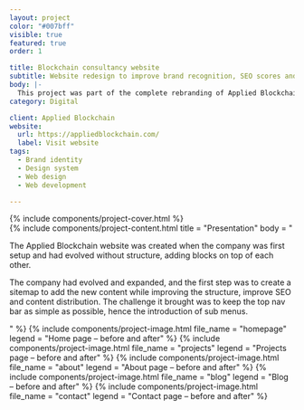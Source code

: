 ```yaml
---
layout: project
color: "#007bff"
visible: true
featured: true
order: 1

title: Blockchain consultancy website
subtitle: Website redesign to improve brand recognition, SEO scores and accessibility
body: |-
  This project was part of the complete rebranding of Applied Blockchain, a blockchain consultancy and development startup. I was brought onboard to redesign and code the website completely in accordance with the company's new brand identity, all the while making sure it aligned with the web best practices of accessibility and improving SEO ranking.
category: Digital

client: Applied Blockchain
website:
  url: https://appliedblockchain.com/
  label: Visit website
tags:
  - Brand identity
  - Design system
  - Web design
  - Web development

---
```


<div class="section section--fullWidth">
  <div class="section__container">
    {% include components/project-cover.html %}
  </div>
</div>

<div class="section">
  <div class="section__container">
  {% include components/project-content.html
    title = "Presentation"
    body = "
      <p>The Applied Blockchain website was created when the company was first setup and had evolved without structure, adding blocks on top of each other.</p>
      <p>The company had evolved and expanded, and the first step was to create a sitemap to add the new content while improving the structure, improve SEO and content distribution. The challenge it brought was to keep the top nav bar as simple as possible, hence the introduction of sub menus.</p>
    "
  %}
  {% include components/project-image.html
    file_name = "homepage"
    legend = "Home page – before and after"
  %}
  {% include components/project-image.html
    file_name = "projects"
    legend = "Projects page – before and after"
  %}
  {% include components/project-image.html
    file_name = "about"
    legend = "About page – before and after"
  %}
  {% include components/project-image.html
    file_name = "blog"
    legend = "Blog – before and after"
  %}
  {% include components/project-image.html
    file_name = "contact"
    legend = "Contact page – before and after"
  %}
  </div>
</div>
